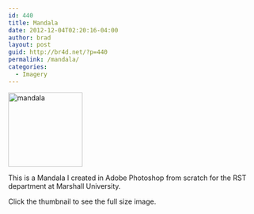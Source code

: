 ```yaml
---
id: 440
title: Mandala
date: 2012-12-04T02:20:16-04:00
author: brad
layout: post
guid: http://br4d.net/?p=440
permalink: /mandala/
categories:
  - Imagery
---
```

[<img src="http://br4d.net/wp-content/uploads/2015/01/project-150x150.jpg" alt="mandala" width="150" height="150" class="alignleft size-thumbnail wp-image-443" srcset="http://br4d.net/wp-content/uploads/2015/01/project-150x150.jpg 150w, http://br4d.net/wp-content/uploads/2015/01/project-300x300.jpg 300w, http://br4d.net/wp-content/uploads/2015/01/project-1024x1024.jpg 1024w, http://br4d.net/wp-content/uploads/2015/01/project.jpg 1240w" sizes="(max-width: 150px) 100vw, 150px" />](http://br4d.net/wp-content/uploads/2015/01/project.jpg)

This is a Mandala I created in Adobe Photoshop from scratch for the RST department at Marshall University.

Click the thumbnail to see the full size image.